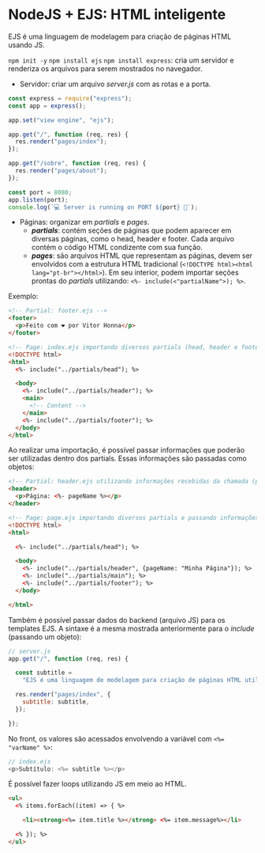 # NodeJS + EJS: HTML inteligente

EJS é uma linguagem de modelagem para criação de páginas HTML usando JS.

`npm init -y`
`npm install ejs`
`npm install express`: cria um servidor e renderiza os arquivos para serem mostrados no navegador.

- Servidor: criar um arquivo _server.js_ com as rotas e a porta.

```js
const express = require("express");
const app = express();

app.set("view engine", "ejs");

app.get("/", function (req, res) {
  res.render("pages/index");
});

app.get("/sobre", function (req, res) {
  res.render("pages/about");
});

const port = 8080;
app.listen(port);
console.log(`💻 Server is running on PORT ${port} 📡`);
```

- Páginas: organizar em _partials_ e _pages_.
  - **_partials_**: contém seções de páginas que podem aparecer em diversas páginas, como o head, header e footer. Cada arquivo contém o código HTML condizente com sua função.
  - **_pages_**: são arquivos HTML que representam as páginas, devem ser envolvidos com a estrutura HTML tradicional (`<!DOCTYPE html><html lang="pt-br"></html>`). Em seu interior, podem importar seções prontas do _partials_ utilizando: `<%- include(<"partialName">); %>`.

Exemplo:

```html
<!-- Partial: footer.ejs -->
<footer>
  <p>Feito com ❤ por Vitor Honna</p>
</footer>
```

```html
<!-- Page: index.ejs importando diversos partials (head, header e footer) -->
<!DOCTYPE html>
<html>
  <%- include("../partials/head"); %>

  <body>
    <%- include("../partials/header"); %>
    <main>
      <!-- Content -->
    </main>
    <%- include("../partials/footer"); %>
  </body>
</html>
```

Ao realizar uma importação, é possível passar informações que poderão ser utilizadas dentro dos partials. Essas informações são passadas como objetos:

```html
<!-- Partial: header.ejs utilizando informações recebidas da chamada (pageName) -->
<header>
  <p>Página: <%- pageName %></p>
</header>
```

```html
<!-- Page: page.ejs importando diversos partials e passando informações para o header (pageName) -->
<!DOCTYPE html>
<html>

  <%- include("../partials/head"); %>

  <body>
    <%- include("../partials/header", {pageName: "Minha Página"}); %>
    <%- include("../partials/main"); %>
    <%- include("../partials/footer"); %>
  </body>

</html>
```

Também é possível passar dados do backend (arquivo JS) para os templates EJS. A sintaxe é a mesma mostrada anteriormente para o *include* (passando um objeto):

```js
// server.js
app.get("/", function (req, res) {

  const subtitle =
    "EJS é uma linguagem de modelagem para criação de páginas HTML utilizando JavaScript";

  res.render("pages/index", {
    subtitle: subtitle,
  });

});
```

No front, os valores são acessados envolvendo a variável com `<%= "varName" %>`: 

```js
// index.ejs
<p>Subtítulo: <%= subtitle %></p>
```

É possível fazer loops utilizando JS em meio ao HTML. 

```html
<ul>
  <% items.forEach((item) => { %>

    <li><strong><%= item.title %></strong> <%= item.message%></li>

  <% }); %>
</ul>
```